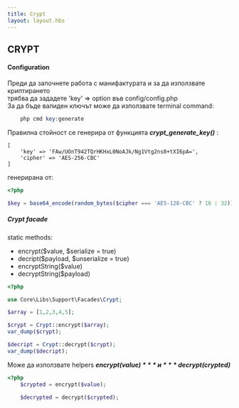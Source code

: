 ```yaml
---
title: Crypt
layout: layout.hbs
---
```

CRYPT
------
#### Configuration
Преди да започнете работа с манифактурата и за да използвате криптирането  
трябва да зададете 'key' => option във config/config.php  
За да бъде валиден ключът може да използвате terminal command: 
```php
    php cmd key:generate
```

Правилна стойност се генерира от функцията ***crypt_generate_key()*** :
```
[
    'key' => 'FAw/UOnT942TQrHKHxL0NoAJk/Ng1Vtg2ns8+tXI6pA=',
    'cipher' => 'AES-256-CBC'
]
```
генерирана от: 
```php
<?php

$key = base64_encode(random_bytes($cipher === 'AES-128-CBC' ? 16 : 32));

```

##### Crypt facade

static methods:

* encrypt($value, $serialize = true)
* decript($payload, $unserialize = true)
* encryptString($value)
* decryptString($payload)

```php
<?php

use Core\Libs\Support\Facades\Crypt;

$array = [1,2,3,4,5];

$crypt = Crypt::encrypt($array);
var_dump($crypt);

$decript = Crypt::decrypt($crypt);
var_dump($decript);

```

Може да използвате helpers ***encrypt($value)*** и ***decrypt($crypted)***

```php
<?php
    $crypted = encrypt($value);
    
    $decrypted = decrypt($crypted);
```